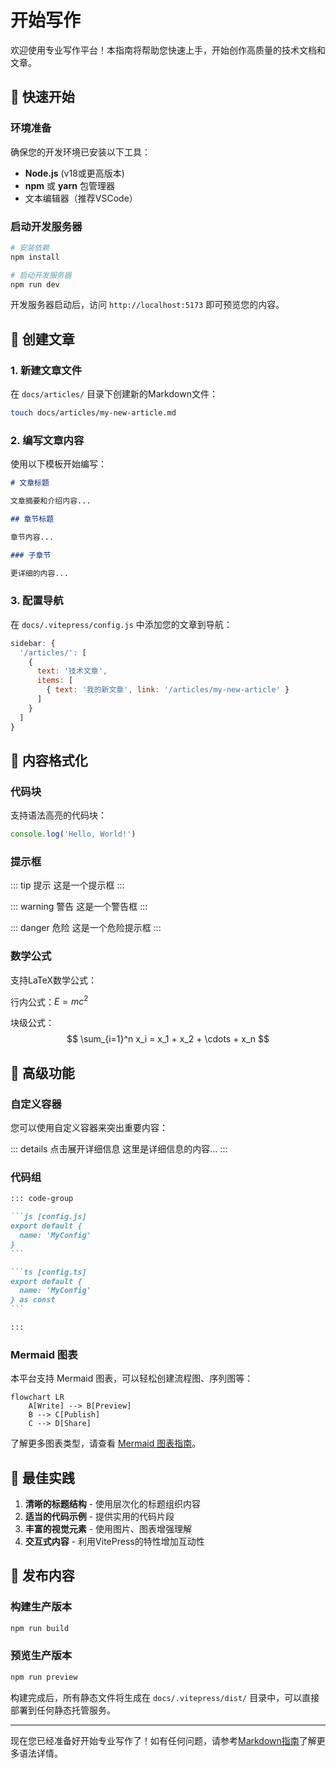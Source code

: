 # 开始写作

欢迎使用专业写作平台！本指南将帮助您快速上手，开始创作高质量的技术文档和文章。

## 🚀 快速开始

### 环境准备

确保您的开发环境已安装以下工具：

- **Node.js** (v18或更高版本)
- **npm** 或 **yarn** 包管理器
- 文本编辑器（推荐VSCode）

### 启动开发服务器

```bash
# 安装依赖
npm install

# 启动开发服务器
npm run dev
```

开发服务器启动后，访问 `http://localhost:5173` 即可预览您的内容。

## 📝 创建文章

### 1. 新建文章文件

在 `docs/articles/` 目录下创建新的Markdown文件：

```bash
touch docs/articles/my-new-article.md
```

### 2. 编写文章内容

使用以下模板开始编写：

```markdown
# 文章标题

文章摘要和介绍内容...

## 章节标题

章节内容...

### 子章节

更详细的内容...
```

### 3. 配置导航

在 `docs/.vitepress/config.js` 中添加您的文章到导航：

```javascript
sidebar: {
  '/articles/': [
    {
      text: '技术文章',
      items: [
        { text: '我的新文章', link: '/articles/my-new-article' }
      ]
    }
  ]
}
```

## 🎨 内容格式化

### 代码块

支持语法高亮的代码块：

```javascript
console.log('Hello, World!')
```

### 提示框

::: tip 提示
这是一个提示框
:::

::: warning 警告
这是一个警告框
:::

::: danger 危险
这是一个危险提示框
:::

### 数学公式

支持LaTeX数学公式：

行内公式：$E = mc^2$

块级公式：
$$
\sum_{i=1}^n x_i = x_1 + x_2 + \cdots + x_n
$$

## 🔧 高级功能

### 自定义容器

您可以使用自定义容器来突出重要内容：

::: details 点击展开详细信息
这里是详细信息的内容...
:::

### 代码组

````md
::: code-group

```js [config.js]
export default {
  name: 'MyConfig'
}
```

```ts [config.ts]
export default {
  name: 'MyConfig'
} as const
```

:::
````

### Mermaid 图表

本平台支持 Mermaid 图表，可以轻松创建流程图、序列图等：

```mermaid
flowchart LR
    A[Write] --> B[Preview]
    B --> C[Publish]
    C --> D[Share]
```

了解更多图表类型，请查看 [Mermaid 图表指南](/articles/mermaid-diagram-guide)。

## 📖 最佳实践

1. **清晰的标题结构** - 使用层次化的标题组织内容
2. **适当的代码示例** - 提供实用的代码片段
3. **丰富的视觉元素** - 使用图片、图表增强理解
4. **交互式内容** - 利用VitePress的特性增加互动性

## 🚀 发布内容

### 构建生产版本

```bash
npm run build
```

### 预览生产版本

```bash
npm run preview
```

构建完成后，所有静态文件将生成在 `docs/.vitepress/dist/` 目录中，可以直接部署到任何静态托管服务。

---

现在您已经准备好开始专业写作了！如有任何问题，请参考[Markdown指南](/guides/markdown-guide)了解更多语法详情。